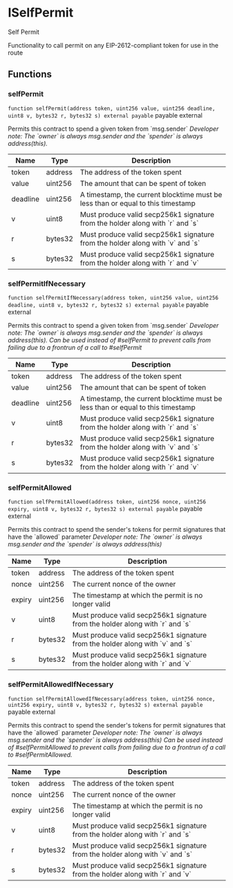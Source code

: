 

# ISelfPermit


Self Permit

Functionality to call permit on any EIP-2612-compliant token for use in the route





## Functions
### selfPermit


`function selfPermit(address token, uint256 value, uint256 deadline, uint8 v, bytes32 r, bytes32 s) external payable` payable external

Permits this contract to spend a given token from &#x60;msg.sender&#x60;
*Developer note: The &#x60;owner&#x60; is always msg.sender and the &#x60;spender&#x60; is always address(this).*



| Name | Type | Description |
| ---- | ---- | ----------- |
| token | address | The address of the token spent |
| value | uint256 | The amount that can be spent of token |
| deadline | uint256 | A timestamp, the current blocktime must be less than or equal to this timestamp |
| v | uint8 | Must produce valid secp256k1 signature from the holder along with &#x60;r&#x60; and &#x60;s&#x60; |
| r | bytes32 | Must produce valid secp256k1 signature from the holder along with &#x60;v&#x60; and &#x60;s&#x60; |
| s | bytes32 | Must produce valid secp256k1 signature from the holder along with &#x60;r&#x60; and &#x60;v&#x60; |


### selfPermitIfNecessary


`function selfPermitIfNecessary(address token, uint256 value, uint256 deadline, uint8 v, bytes32 r, bytes32 s) external payable` payable external

Permits this contract to spend a given token from &#x60;msg.sender&#x60;
*Developer note: The &#x60;owner&#x60; is always msg.sender and the &#x60;spender&#x60; is always address(this).
Can be used instead of #selfPermit to prevent calls from failing due to a frontrun of a call to #selfPermit*



| Name | Type | Description |
| ---- | ---- | ----------- |
| token | address | The address of the token spent |
| value | uint256 | The amount that can be spent of token |
| deadline | uint256 | A timestamp, the current blocktime must be less than or equal to this timestamp |
| v | uint8 | Must produce valid secp256k1 signature from the holder along with &#x60;r&#x60; and &#x60;s&#x60; |
| r | bytes32 | Must produce valid secp256k1 signature from the holder along with &#x60;v&#x60; and &#x60;s&#x60; |
| s | bytes32 | Must produce valid secp256k1 signature from the holder along with &#x60;r&#x60; and &#x60;v&#x60; |


### selfPermitAllowed


`function selfPermitAllowed(address token, uint256 nonce, uint256 expiry, uint8 v, bytes32 r, bytes32 s) external payable` payable external

Permits this contract to spend the sender&#x27;s tokens for permit signatures that have the &#x60;allowed&#x60; parameter
*Developer note: The &#x60;owner&#x60; is always msg.sender and the &#x60;spender&#x60; is always address(this)*



| Name | Type | Description |
| ---- | ---- | ----------- |
| token | address | The address of the token spent |
| nonce | uint256 | The current nonce of the owner |
| expiry | uint256 | The timestamp at which the permit is no longer valid |
| v | uint8 | Must produce valid secp256k1 signature from the holder along with &#x60;r&#x60; and &#x60;s&#x60; |
| r | bytes32 | Must produce valid secp256k1 signature from the holder along with &#x60;v&#x60; and &#x60;s&#x60; |
| s | bytes32 | Must produce valid secp256k1 signature from the holder along with &#x60;r&#x60; and &#x60;v&#x60; |


### selfPermitAllowedIfNecessary


`function selfPermitAllowedIfNecessary(address token, uint256 nonce, uint256 expiry, uint8 v, bytes32 r, bytes32 s) external payable` payable external

Permits this contract to spend the sender&#x27;s tokens for permit signatures that have the &#x60;allowed&#x60; parameter
*Developer note: The &#x60;owner&#x60; is always msg.sender and the &#x60;spender&#x60; is always address(this)
Can be used instead of #selfPermitAllowed to prevent calls from failing due to a frontrun of a call to #selfPermitAllowed.*



| Name | Type | Description |
| ---- | ---- | ----------- |
| token | address | The address of the token spent |
| nonce | uint256 | The current nonce of the owner |
| expiry | uint256 | The timestamp at which the permit is no longer valid |
| v | uint8 | Must produce valid secp256k1 signature from the holder along with &#x60;r&#x60; and &#x60;s&#x60; |
| r | bytes32 | Must produce valid secp256k1 signature from the holder along with &#x60;v&#x60; and &#x60;s&#x60; |
| s | bytes32 | Must produce valid secp256k1 signature from the holder along with &#x60;r&#x60; and &#x60;v&#x60; |





